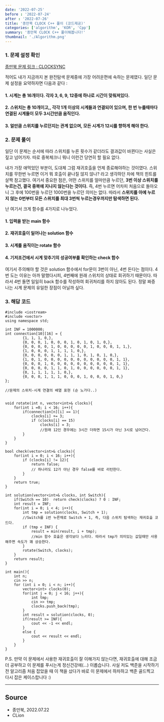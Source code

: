 ```yaml
---
date: '2022-07-25'
before : '2022-07-24'
after : '2022-07-26'
title: '종만북 CLOCK C++ 풀이 (코드제공)'
categories: ['algorithm', 'KOR', 'Cpp']
summary: '종만북 CLOCK C++ 풀이해봅니다!'
thumbnail: './Algorithm.png'
---
```


### 1. 문제 설정 확인

[종만북 문제 링크 : CLOCKSYNC](<https://algospot.com/judge/problem/read/CLOCKSYNC>)

적어도 내가 지금까지 본 완전탐색 문제중에 가장 어려운편에 속하는 문제였다. 일단 문제 설정을 요약하자면 다음과 같다 :

#### 1. 시계는 총 16개이다. 각자 3, 6, 9, 12중에 하나로 시간이 맞춰져있다.
#### 2. 스위치는 총 10개이고,, 각각 1개 이상의 시계들과 연결되어 있으며, 한 번 누를때마다 연결된 시계들이 모두 3시간만큼 움직인다.
#### 3. 얼만큼 스위치를 누르던지는 관계 없으며, 모든 시계가 12시를 향하게 해야 한다.

### 2. 문제 풀이

일단 이 문제는 순서에 따라 스위치를 누른 횟수가 같더라도 결과값이 바뀐다는 사실은 짚고 넘어가자. 따로 중복체크니 뭐니 이런건 당연히 할 필요 없다.

내가 가장 애먹었던 부분이, 도대체 그럼 재귀호출을 언제 종료해야하는 것이였다. 스위치를 무한번 누르면 이거 뭐 호출이 끝나질 않지 않나? 라고
생각하던 차에 책의 힌트를 살짝 참고했다. 여기서 중요한 점은, 어떤 스위치를 얼마만큼 누르던, **3번 이상 스위치를 누르는건, 결국 중복에 지나지 않는다는 것이다.** 즉,  4번 누르면 어차피 처음으로 돌아오니 그 후에 100번을 누르던 1000번을 누르던 의미는 없다. 따라서 **스위치를 아예 누르지 않는 0번부터 모든 스위치를 최대 3번씩 누르는경우까지만 탐색하면 된다.**

난 여기서 크게 함수를 4가지로 나누었다.

#### 1. 입력을 받는 main 함수
#### 2. 재귀호출이 일어나는 solution 함수
#### 3. 시계를 움직이는 rotate 함수
#### 4. 기저조건에서 시계 맞추기의 성공여부를 확인하는 check 함수

여기서 주의해야 할 것은 solution 함수에서 for문이 3번이 아닌, 4번 돈다는 점이다. 4번 도는 이유는 아까 말했다시피, 4번째에 원래 스위치의 상태로 회귀하기 때문이다. 따라서 4번 돌면 일일히 back 함수를 작성하여 회귀처리를 하지 않아도 된다. 정말 짜증나는 시계 문제의 유일한 장점이 아닐까 싶다.


### 3. 해답 코드

```
#include <iostream>
#include <vector>
using namespace std;

int INF = 1000000;
int connection[10][16] = {
        {1, 1, 1, 0,},
        {0, 0, 0, 1, 0, 0, 0, 1, 0, 1, 0, 1, 0,},
        {0, 0, 0, 0, 1, 0, 0, 0, 0, 0, 1, 0, 0, 0, 1, 1,},
        {1, 0, 0, 0, 1, 1, 1, 1, 0,},
        {0, 0, 0, 0, 0, 0, 1, 1, 1, 0, 1, 0, 1, 0,},
        {1, 0, 1, 0, 0, 0, 0, 0, 0, 0, 0, 0, 0, 0, 1, 1},
        {0, 0, 0, 1, 0, 0, 0, 0, 0, 0, 0, 0, 0, 0, 1, 1},
        {0, 0, 0, 0, 1, 1, 0, 1, 0, 0, 0, 0, 0, 0, 1, 1},
        {0, 1, 1, 1, 1, 1, 0,},
        {0, 0, 0, 1, 1, 1, 0, 0, 0, 1, 0, 0, 0, 1, 0,}
};

//문제의 스위치-시계 연결의 배열 표현 (순 노가다..)


void rotate(int n, vector<int>& clocks){
    for(int i =0; i < 16; i++){
        if(connection[n][i] == 1){
            clocks[i] += 3;
            if (clocks[i] == 15)
                clocks[i] = 3;
                //원래 12인 경우에는 3시간 더하면 15시가 아닌 3시로 넘어간다.
        }
    }
}

bool check(vector<int>& clocks){
    for(int i = 0; i < 16; i++){
        if (clocks[i] != 12){
            return false;
            // 하나라도 12가 아닌 경우 false를 바로 리턴한다.
        }
    }
    return true;
}

int solution(vector<int>& clocks, int Switch){
    if(Switch == 10)  return check(clocks) ? 0 : INF;
    int result = INF;
    for(int i = 0; i < 4; i++){
        int tmp = solution(clocks, Switch + 1);
        //Switch를 i번 누른채로 Switch + 1, 즉, 다음 스위치 탐색하는 재귀호출 코드다.
        if (tmp < INF) {
            result = min(result, i + tmp);
            //min 함수 호출은 생각보다 느리다. 따라서 tmp가 의미있는 값일때만 사용해주면 속도가 꽤 상승한다.
        }
        rotate(Switch, clocks);
    }
    return result;
}

int main(){
    int n;
    cin >> n;
    for (int i = 0; i < n; i++){
        vector<int> clocks(0);
        for(int j = 0; j < 16; j++){
            int tmp;
            cin >> tmp;
            clocks.push_back(tmp);
        }
        int result = solution(clocks, 0);
        if(result >= INF){
            cout << -1 << endl;
        }
        else {
            cout << result << endl;
        }
    }
}

```
P.S. 만약 이 문제에서 사용한 재귀호출이 잘 이해가지 않는다면, 재귀호출에 대해 조금 더 공부하고 이 문제를 푸시는게 정신건강에(...) 이롭습니다. 사실 저도 백준을 시작하기 전 알고리즘 처음 잡았을 때 이 책을 샀다가 바로 이 문제에서 하차하고 백준 골드찍고 다시 잡은 케이스랍니다 :)

---

## Source

- 종만북, 2022.07.22
- CLion